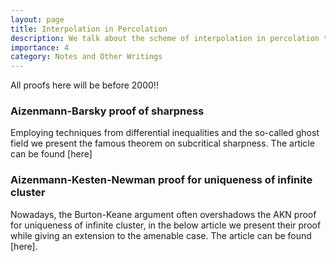 ```yaml
---
layout: page
title: Interpolation in Percolation
description: We talk about the scheme of interpolation in percolation theory, we primarily focus on the use of enhancements in percolation theory. 
importance: 4
category: Notes and Other Writings
---
```

All proofs here will be before 2000!! 
### Aizenmann-Barsky proof of sharpness
  Employing techniques from differential inequalities and the so-called ghost field we present the famous theorem on subcritical sharpness. The article can be found [here]
### Aizenmann-Kesten-Newman proof for uniqueness of infinite cluster
Nowadays, the Burton-Keane argument often overshadows the AKN proof for uniqueness of infinite cluster, in the below article we present their proof while giving an extension to the amenable case. The article can be found [here].
